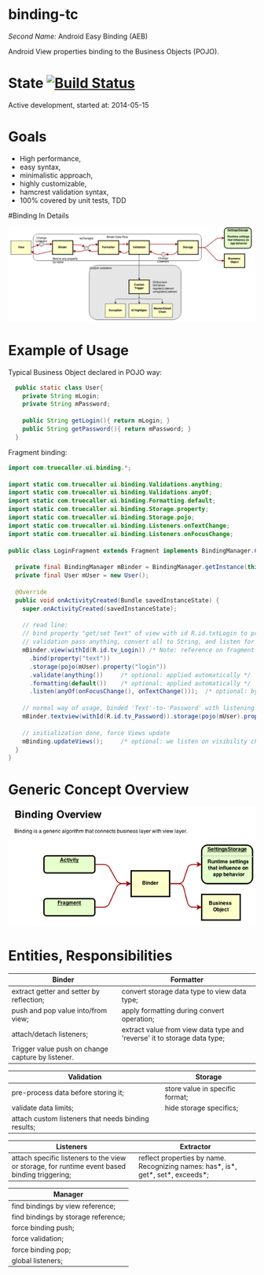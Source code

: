 # binding-tc

*Second Name:* Android Easy Binding (AEB)

Android View properties binding to the Business Objects (POJO). 

# State [![Build Status](https://secure.travis-ci.org/OleksandrKucherenko/binding-tc.png?branch=master)](https://travis-ci.org/OleksandrKucherenko/binding-tc)

Active development, started at: 2014-05-15

# Goals
* High performance, 
* easy syntax, 
* minimalistic approach, 
* highly customizable,
* hamcrest validation syntax,
* 100% covered by unit tests, TDD

#Binding In Details

![Data Flow inside the Binding Library](_documentation/images/binding-detailed-data-flow.png)

# Example of Usage
Typical Business Object declared in POJO way:

```java
  public static class User{
    private String mLogin;
    private String mPassword;
  
    public String getLogin(){ return mLogin; }
    public String getPassword(){ return mPassword; }
  }
```
Fragment binding:

```java
import com.truecaller.ui.binding.*;

import static com.truecaller.ui.binding.Validations.anything; 
import static com.truecaller.ui.binding.Validations.anyOf;
import static com.truecaller.ui.binding.Formatting.default;
import static com.truecaller.ui.binding.Storage.property;
import static com.truecaller.ui.binding.Storage.pojo;
import static com.truecaller.ui.binding.Listeners.onTextChange;
import static com.truecaller.ui.binding.Listeners.onFocusChange;

public class LoginFragment extends Fragment implements BindingManager.Callback {

  private final BindingManager mBinder = BindingManager.getInstance(this);
  private final User mUser = new User();

  @Override
  public void onActivityCreated(Bundle savedInstanceState) {
    super.onActivityCreated(savedInstanceState);
    
    // read line:
    // bind property "get/set Text" of view with id R.id.txtLogin to property of Pojo storage object
    // validation pass anything, convert all to String, and listen for text changes
    mBinder.view(withId(R.id.tv_Login)) /* Note: reference on fragment we got during instance creation. */
      .bind(property("text"))
      .storage(pojo(mUser).property("login"))
      .validate(anything())     /* optional: applied automatically */
      .formatting(default())    /* optional: applied automatically */
      .listen(anyOf(onFocusChange(), onTextChange()));  /* optional: by default we listen 'focus loss' */
      
    // normal way of usage, binded 'Text'-to-'Password' with listening of 'onTextChange'
    mBinder.textview(withId(R.id.tv_Password)).storage(pojo(mUser).property("password")));

    // initialization done, force Views update
    mBinding.updateViews();     /* optional: we listen on visibility change */
  }
}
``` 
 
# Generic Concept Overview

![High Level Data Flow](_documentation/images/binding-overview-data-flow.png)

# Entities, Responsibilities

| Binder | Formatter |
|--------|-----------|
| extract getter and setter by reflection; | convert storage data type to view data type; |
| push and pop value into/from view; | apply formatting during convert operation; |
| attach/detach listeners; | extract value from view data type and \'reverse\' it to storage data type; |
| Trigger value push on change capture by listener. | |

| Validation | Storage |
|------------|---------|
| pre-process data before storing it; | store value in specific format; |
| validate data limits; | hide storage specifics; |
| attach custom listeners that needs binding results; |

| Listeners | Extractor |
|-----------|-----------|
| attach specific listeners to the view or storage, for runtime event based binding triggering; | reflect properties by name. Recognizing names: has\*, is\*, get\*, set\*, exceeds\*; |

| Manager |
|---------|
| find bindings by view reference; |
| find bindings by storage reference;  |
| force binding push; |
| force validation; |
| force binding pop; |
| global listeners; |
